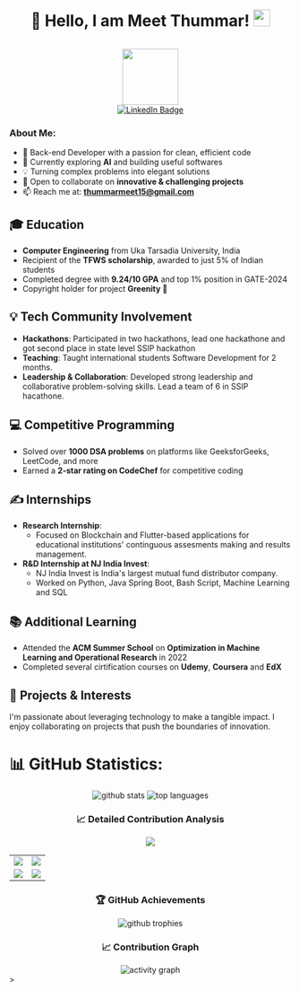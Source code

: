 <h1 align="center">
  👋 Hello, I am Meet Thummar!
  <img src="https://media.giphy.com/media/hvRJCLFzcasrR4ia7z/giphy.gif" width="30px"/>
</h1>

<p align="center">
    <img src="https://komarev.com/ghpvc/?username=meet-patel-6&style=flat-square&color=blue" alt=""/>
</p>

<div id="header" align="center">
  <img src="https://media.giphy.com/media/M9gbBd9nbDrOTu1Mqx/giphy.gif" width="100"/>
  <div id="badges">
    <a href="https://www.linkedin.com/in/meet-thummar15/">
      <img src="https://img.shields.io/badge/LinkedIn-blue?style=for-the-badge&logo=linkedin&logoColor=white" alt="LinkedIn Badge"/>
    </a>
  </div>
</div>

<h3>About Me: </h3>

- 🚀 Back-end Developer with a passion for clean, efficient code 
- 🌱 Currently exploring **AI** and building useful softwares
- 💡 Turning complex problems into elegant solutions
- 👯 Open to collaborate on **innovative & challenging projects**
- 📫 Reach me at: **thummarmeet15@gmail.com**


## 🎓 Education
- **Computer Engineering** from Uka Tarsadia University, India
- Recipient of the **TFWS scholarship**, awarded to just 5% of Indian students
- Completed degree with **9.24/10 GPA** and top 1% position in GATE-2024
- Copyright holder for project **Greenity 🌱**

## 💡 Tech Community Involvement
- **Hackathons**: Participated in two hackathons, lead one hackathone and got second place in state level SSIP hackathon
- **Teaching**: Taught international students Software Development for 2 months.
- **Leadership & Collaboration**: Developed strong leadership and collaborative problem-solving skills. Lead a team of 6 in SSIP hacathone.

## 💻 Competitive Programming
- Solved over **1000 DSA problems** on platforms like GeeksforGeeks, LeetCode, and more
- Earned a **2-star rating on CodeChef** for competitive coding

## ✍️ Internships
- **Research Internship**:
  - Focused on Blockchain and Flutter-based applications for educational institutions' continguous assesments making and results management.
- **R&D Internship at NJ India Invest**: 
  - NJ India Invest is India's largest mutual fund distributor company.
  - Worked on Python, Java Spring Boot, Bash Script, Machine Learning and SQL

## 📚 Additional Learning
- Attended the **ACM Summer School** on **Optimization in Machine Learning and Operational Research** in 2022
- Completed several cirtification courses on **Udemy**, **Coursera** and **EdX**


## 🚀 Projects & Interests
I'm passionate about leveraging technology to make a tangible impact. I enjoy collaborating on projects that push the boundaries of innovation.

# 📊 GitHub Statistics:

<div align="center">


<!-- Basic Stats -->
<img src="https://github-readme-stats-sigma-five.vercel.app/api?username=meet-patel-6&show_icons=true&theme=monokai&hide_border=true&include_all_commits=true&count_private=true" alt="github stats" />

<!-- Languages Stats -->
<img src="https://github-readme-stats-sigma-five.vercel.app/api/top-langs/?username=meet-patel-6&theme=monokai&hide_border=true&include_all_commits=true&count_private=true&layout=compact&langs_count=8" alt="top languages" />

### 📈 Detailed Contribution Analysis

<!-- Profile Details Card -->
<img src="https://github-profile-summary-cards.vercel.app/api/cards/profile-details?username=meet-patel-6&theme=monokai" />

<!-- Language and Commit Details -->
<table>
  <tr>
    <td>
      <img src="https://github-profile-summary-cards.vercel.app/api/cards/repos-per-language?username=meet-patel-6&theme=monokai" />
    </td>
    <td>
      <img src="https://github-profile-summary-cards.vercel.app/api/cards/most-commit-language?username=meet-patel-6&theme=monokai" />
    </td>
  </tr>
  <tr>
    <td>
      <img src="https://github-profile-summary-cards.vercel.app/api/cards/stats?username=meet-patel-6&theme=monokai" />
    </td>
    <td>
      <img src="https://github-profile-summary-cards.vercel.app/api/cards/productive-time?username=meet-patel-6&theme=monokai&utcOffset=8" />
    </td>
  </tr>
</table>

### 🏆 GitHub Achievements

<!-- GitHub Trophies -->
<img src="https://github-profile-trophy.vercel.app/?username=meet-patel-6&theme=monokai&column=4&margin-w=15&margin-h=15&no-frame=true&no-bg=true" alt="github trophies" />

### 📈 Contribution Graph

<!-- Activity Graph -->
<img src="https://github-readme-activity-graph.vercel.app/graph?username=meet-patel-6&theme=monokai&hide_border=true&area=true&custom_title=Contribution%20Graph" alt="activity graph" />

</div>>